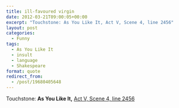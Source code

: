 ```yaml
---
title: ill-favoured virgin
date: 2012-03-21T09:00:05+00:00
excerpt: "Touchstone: As You Like It, Act V, Scene 4, line 2456"
layout: post
categories:
  - Funny
tags:
  - As You Like It
  - insult
  - language
  - Shakespeare
format: quote
redirect_from:
  - /post/19680405648
---
```

Touchstone: **As You Like It,** [Act V, Scene 4, line 2456](http://www.opensourceshakespeare.org/views/plays/play_view.php?WorkID=asyoulikeit&Act=5&Scene=4&Scope=scene&LineHighlight=2456#2456)